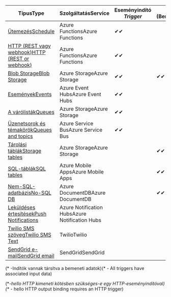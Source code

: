 | <span data-ttu-id="d5f44-101">Típus</span><span class="sxs-lookup"><span data-stu-id="d5f44-101">Type</span></span> | <span data-ttu-id="d5f44-102">Szolgáltatás</span><span class="sxs-lookup"><span data-stu-id="d5f44-102">Service</span></span> | <span data-ttu-id="d5f44-103">Eseményindító *</span><span class="sxs-lookup"><span data-stu-id="d5f44-103">Trigger*</span></span> | <span data-ttu-id="d5f44-104">Input (Bemenet)</span><span class="sxs-lookup"><span data-stu-id="d5f44-104">Input</span></span> | <span data-ttu-id="d5f44-105">Kimenet</span><span class="sxs-lookup"><span data-stu-id="d5f44-105">Output</span></span> |  
| --- | --- | --- | --- | --- |  
| [<span data-ttu-id="d5f44-106">Ütemezés</span><span class="sxs-lookup"><span data-stu-id="d5f44-106">Schedule</span></span>](../articles/azure-functions/functions-bindings-timer.md)  |<span data-ttu-id="d5f44-107">Azure Functions</span><span class="sxs-lookup"><span data-stu-id="d5f44-107">Azure Functions</span></span> |<span data-ttu-id="d5f44-108">✔</span><span class="sxs-lookup"><span data-stu-id="d5f44-108">✔</span></span> | | |  
| [<span data-ttu-id="d5f44-109">HTTP (REST vagy webhook)</span><span class="sxs-lookup"><span data-stu-id="d5f44-109">HTTP (REST or webhook)</span></span>](../articles/azure-functions/functions-bindings-http-webhook.md) |<span data-ttu-id="d5f44-110">Azure Functions</span><span class="sxs-lookup"><span data-stu-id="d5f44-110">Azure Functions</span></span> |<span data-ttu-id="d5f44-111">✔</span><span class="sxs-lookup"><span data-stu-id="d5f44-111">✔</span></span> |  |<span data-ttu-id="d5f44-112">✔\**</span><span class="sxs-lookup"><span data-stu-id="d5f44-112">✔\**</span></span> |  
| [<span data-ttu-id="d5f44-113">Blob Storage</span><span class="sxs-lookup"><span data-stu-id="d5f44-113">Blob Storage</span></span>](../articles/azure-functions/functions-bindings-storage-blob.md) |<span data-ttu-id="d5f44-114">Azure Storage</span><span class="sxs-lookup"><span data-stu-id="d5f44-114">Azure Storage</span></span> |<span data-ttu-id="d5f44-115">✔</span><span class="sxs-lookup"><span data-stu-id="d5f44-115">✔</span></span> |<span data-ttu-id="d5f44-116">✔</span><span class="sxs-lookup"><span data-stu-id="d5f44-116">✔</span></span> |<span data-ttu-id="d5f44-117">✔</span><span class="sxs-lookup"><span data-stu-id="d5f44-117">✔</span></span> |  
| [<span data-ttu-id="d5f44-118">Események</span><span class="sxs-lookup"><span data-stu-id="d5f44-118">Events</span></span>](../articles/azure-functions/functions-bindings-event-hubs.md) |<span data-ttu-id="d5f44-119">Azure Event Hubs</span><span class="sxs-lookup"><span data-stu-id="d5f44-119">Azure Event Hubs</span></span> |<span data-ttu-id="d5f44-120">✔</span><span class="sxs-lookup"><span data-stu-id="d5f44-120">✔</span></span> | |<span data-ttu-id="d5f44-121">✔</span><span class="sxs-lookup"><span data-stu-id="d5f44-121">✔</span></span> |  
| [<span data-ttu-id="d5f44-122">A várólisták</span><span class="sxs-lookup"><span data-stu-id="d5f44-122">Queues</span></span>](../articles/azure-functions/functions-bindings-storage-queue.md) |<span data-ttu-id="d5f44-123">Azure Storage</span><span class="sxs-lookup"><span data-stu-id="d5f44-123">Azure Storage</span></span> |<span data-ttu-id="d5f44-124">✔</span><span class="sxs-lookup"><span data-stu-id="d5f44-124">✔</span></span> | |<span data-ttu-id="d5f44-125">✔</span><span class="sxs-lookup"><span data-stu-id="d5f44-125">✔</span></span> |  
| [<span data-ttu-id="d5f44-126">Üzenetsorok és témakörök</span><span class="sxs-lookup"><span data-stu-id="d5f44-126">Queues and topics</span></span>](../articles/azure-functions/functions-bindings-service-bus.md) |<span data-ttu-id="d5f44-127">Azure Service Bus</span><span class="sxs-lookup"><span data-stu-id="d5f44-127">Azure Service Bus</span></span> |<span data-ttu-id="d5f44-128">✔</span><span class="sxs-lookup"><span data-stu-id="d5f44-128">✔</span></span> | |<span data-ttu-id="d5f44-129">✔</span><span class="sxs-lookup"><span data-stu-id="d5f44-129">✔</span></span> |  
| [<span data-ttu-id="d5f44-130">Tárolási táblák</span><span class="sxs-lookup"><span data-stu-id="d5f44-130">Storage tables</span></span>](../articles/azure-functions/functions-bindings-storage-table.md) |<span data-ttu-id="d5f44-131">Azure Storage</span><span class="sxs-lookup"><span data-stu-id="d5f44-131">Azure Storage</span></span> | |<span data-ttu-id="d5f44-132">✔</span><span class="sxs-lookup"><span data-stu-id="d5f44-132">✔</span></span> |<span data-ttu-id="d5f44-133">✔</span><span class="sxs-lookup"><span data-stu-id="d5f44-133">✔</span></span> |  
| [<span data-ttu-id="d5f44-134">SQL-táblák</span><span class="sxs-lookup"><span data-stu-id="d5f44-134">SQL tables</span></span>](../articles/azure-functions/functions-bindings-mobile-apps.md) |<span data-ttu-id="d5f44-135">Azure Mobile Apps</span><span class="sxs-lookup"><span data-stu-id="d5f44-135">Azure Mobile Apps</span></span> | |<span data-ttu-id="d5f44-136">✔</span><span class="sxs-lookup"><span data-stu-id="d5f44-136">✔</span></span> |<span data-ttu-id="d5f44-137">✔</span><span class="sxs-lookup"><span data-stu-id="d5f44-137">✔</span></span> |  
| [<span data-ttu-id="d5f44-138">Nem-SQL-adatbázis</span><span class="sxs-lookup"><span data-stu-id="d5f44-138">No-SQL DB</span></span>](../articles/azure-functions/functions-bindings-documentdb.md) | <span data-ttu-id="d5f44-139">Azure DocumentDB</span><span class="sxs-lookup"><span data-stu-id="d5f44-139">Azure DocumentDB</span></span> | |<span data-ttu-id="d5f44-140">✔</span><span class="sxs-lookup"><span data-stu-id="d5f44-140">✔</span></span> |<span data-ttu-id="d5f44-141">✔</span><span class="sxs-lookup"><span data-stu-id="d5f44-141">✔</span></span> |  
| [<span data-ttu-id="d5f44-142">Leküldéses értesítések</span><span class="sxs-lookup"><span data-stu-id="d5f44-142">Push Notifications</span></span>](../articles/azure-functions/functions-bindings-notification-hubs.md) |<span data-ttu-id="d5f44-143">Azure Notification Hubs</span><span class="sxs-lookup"><span data-stu-id="d5f44-143">Azure Notification Hubs</span></span> | | |<span data-ttu-id="d5f44-144">✔</span><span class="sxs-lookup"><span data-stu-id="d5f44-144">✔</span></span> |  
| [<span data-ttu-id="d5f44-145">Twilio SMS szöveg</span><span class="sxs-lookup"><span data-stu-id="d5f44-145">Twilio SMS Text</span></span>](../articles/azure-functions/functions-bindings-twilio.md) |<span data-ttu-id="d5f44-146">Twilio</span><span class="sxs-lookup"><span data-stu-id="d5f44-146">Twilio</span></span> | | |<span data-ttu-id="d5f44-147">✔</span><span class="sxs-lookup"><span data-stu-id="d5f44-147">✔</span></span> |
| [<span data-ttu-id="d5f44-148">SendGrid e-mail</span><span class="sxs-lookup"><span data-stu-id="d5f44-148">SendGrid email</span></span>](../articles/azure-functions/functions-bindings-sendgrid.md) | <span data-ttu-id="d5f44-149">SendGrid</span><span class="sxs-lookup"><span data-stu-id="d5f44-149">SendGrid</span></span> | | |<span data-ttu-id="d5f44-150">✔</span><span class="sxs-lookup"><span data-stu-id="d5f44-150">✔</span></span> |

<span data-ttu-id="d5f44-151">(\* -Indítók vannak társítva a bemeneti adatok)</span><span class="sxs-lookup"><span data-stu-id="d5f44-151">(\* - All triggers have associated input data)</span></span>

<span data-ttu-id="d5f44-152">(\**-hello HTTP kimeneti kötésben szükséges-e egy HTTP-eseményindítóval)</span><span class="sxs-lookup"><span data-stu-id="d5f44-152">(\** - hello HTTP output binding requires an HTTP trigger)</span></span>


